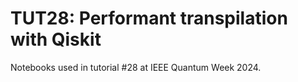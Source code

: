 # TUT28: Performant transpilation with Qiskit

Notebooks used in tutorial #28 at IEEE Quantum Week 2024.
